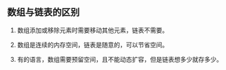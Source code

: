 ## 数组与链表的区别 ##
1.  数组添加或移除元素时需要移动其他元素，链表不需要。

2. 数组是连续的内存空间，链表是随意的，可以节省空间。

3. 有的语言，数组需要预留空间，且不能动态扩容，但是链表想多少就存多少。
